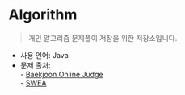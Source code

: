 # Algorithm

 > 개인 알고리즘 문제풀이 저장을 위한 저장소입니다.

 - 사용 언어: Java
 - 문제 출처: <br>
              - [Baekjoon Online Judge](https://www.acmicpc.net/)<br>
              - [SWEA](https://swexpertacademy.com/main/main.do)


